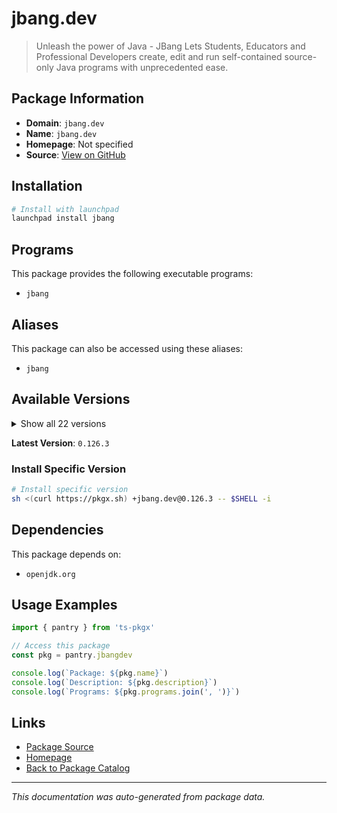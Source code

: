 # jbang.dev

> Unleash the power of Java - JBang Lets Students, Educators and Professional Developers create, edit and run self-contained source-only Java programs with unprecedented ease.

## Package Information

- **Domain**: `jbang.dev`
- **Name**: `jbang.dev`
- **Homepage**: Not specified
- **Source**: [View on GitHub](https://github.com/pkgxdev/pantry/tree/main/projects/jbang.dev/package.yml)

## Installation

```bash
# Install with launchpad
launchpad install jbang
```

## Programs

This package provides the following executable programs:

- `jbang`

## Aliases

This package can also be accessed using these aliases:

- `jbang`

## Available Versions

<details>
<summary>Show all 22 versions</summary>

- `0.126.3`, `0.126.2`, `0.126.1`, `0.126.0`, `0.125.1`
- `0.125.0`, `0.124.0`, `0.123.0`, `0.122.0`, `0.121.0`
- `0.120.4`, `0.119.0`, `0.118.0`, `0.117.1`, `0.117.0`
- `0.116.0`, `0.115.0`, `0.114.0`, `0.113.0`, `0.112.4`
- `0.111.0`, `0.110.1`

</details>

**Latest Version**: `0.126.3`

### Install Specific Version

```bash
# Install specific version
sh <(curl https://pkgx.sh) +jbang.dev@0.126.3 -- $SHELL -i
```

## Dependencies

This package depends on:

- `openjdk.org`

## Usage Examples

```typescript
import { pantry } from 'ts-pkgx'

// Access this package
const pkg = pantry.jbangdev

console.log(`Package: ${pkg.name}`)
console.log(`Description: ${pkg.description}`)
console.log(`Programs: ${pkg.programs.join(', ')}`)
```

## Links

- [Package Source](https://github.com/pkgxdev/pantry/tree/main/projects/jbang.dev/package.yml)
- [Homepage](#)
- [Back to Package Catalog](../package-catalog.md)

---

*This documentation was auto-generated from package data.*
